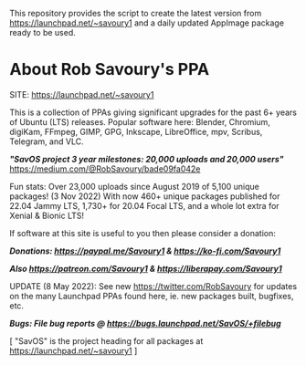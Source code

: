 This repository provides the script to create the latest version from https://launchpad.net/~savoury1 and a daily updated AppImage package ready to be used.

# About Rob Savoury's PPA 
SITE: https://launchpad.net/~savoury1

This is a collection of PPAs giving significant upgrades for the past 6+ years of Ubuntu (LTS) releases. Popular software here: Blender, Chromium, digiKam, FFmpeg, GIMP, GPG, Inkscape, LibreOffice, mpv, Scribus, Telegram, and VLC.

***"SavOS project 3 year milestones: 20,000 uploads and 20,000 users"***
               https://medium.com/@RobSavoury/bade09fa042e

Fun stats: Over 23,000 uploads since August 2019 of 5,100 unique packages!
(3 Nov 2022) With now 460+ unique packages published for 22.04 Jammy LTS, 1,730+ for 20.04 Focal LTS, and a whole lot extra for Xenial & Bionic LTS!

If software at this site is useful to you then please consider a donation:

***Donations: https://paypal.me/Savoury1 & https://ko-fi.com/Savoury1***

***Also https://patreon.com/Savoury1 & https://liberapay.com/Savoury1***

UPDATE (8 May 2022): See new https://twitter.com/RobSavoury for updates on the many Launchpad PPAs found here, ie. new packages built, bugfixes, etc.

***Bugs: File bug reports @ https://bugs.launchpad.net/SavOS/+filebug***

[ "SavOS" is the project heading for all packages at https://launchpad.net/~savoury1 ]
